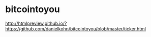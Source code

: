 # bitcointoyou
http://htmlpreview.github.io/?https://github.com/danielkohn/bitcointoyou/blob/master/ticker.html
